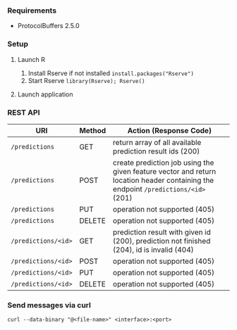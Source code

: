 ### Requirements

- ProtocolBuffers 2.5.0

### Setup

1. Launch R
    1. Install Rserve if not installed `install.packages("Rserve")`
    1. Start Rserve `library(Rserve); Rserve()`

1. Launch application

### REST API

| URI | Method | Action (Response Code) |
|---|---|---|
| `/predictions`      | GET | return array of all available prediction result ids (200) |
| `/predictions`      | POST | create prediction job using the given feature vector and return location header containing the endpoint `/predictions/<id>` (201) |
| `/predictions`      | PUT | operation not supported (405) |
| `/predictions`      | DELETE | operation not supported (405) |
| `/predictions/<id>` | GET | prediction result with given id (200), prediction not finished (204), id is invalid (404) |
| `/predictions/<id>` | POST | operation not supported (405) |
| `/predictions/<id>` | PUT | operation not supported (405) |
| `/predictions/<id>` | DELETE | operation not supported (405) |

### Send messages via curl

`curl --data-binary "@<file-name>" <interface>:<port>`
